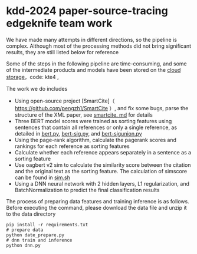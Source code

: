 # kdd-2024 paper-source-tracing edgeknife team work

We have made many attempts in different directions, so the  pipeline is  complex. Although most of the processing methods did not bring significant results, they are still listed below for reference

Some of the steps in the following pipeline are time-consuming, and some of the intermediate products and models have been stored on the [cloud storage](https://pan.baidu.com/s/16fVlq76UiXfuKkJlIimJlw?pwd=kte4)，code: kte4 ,

The work we do includes
- Using open-source project [SmartCite]（ https://github.com/pengzh1/SmartCite ）, and fix some bugs, parse the structure of the XML paper, see [smartcite. md](smartcite.md) for details
- Three BERT model scores were trained as sorting features using sentences that contain all references or only a single reference, as detailed in [bert.py](bert.py), [bert-sig.py](bert-sig.py), and [bert-sigunion.py](bert-sigunion.py)
- Using the page-rank algorithm, calculate the pagerank scores and rankings for each reference as sorting features
- Calculate whether each reference appears separately in a sentence as a sorting feature
- Use oagbert v2 sim to calculate the similarity score between the citation and the original text as the sorting feature. The calculation of simscore can be found in [sim.sh](sim.sh)
- Using a DNN neural network with 2 hidden layers, L1 regularization, and BatchNormalization to predict the final classification results



The process of preparing data features and training inference is as follows. Before executing the command, please download the data file and unzip it to the data directory
```shell
pip install -r requirements.txt
# prepare data
python date_prepare.py
# dnn train and inference
python dnn.py
```
